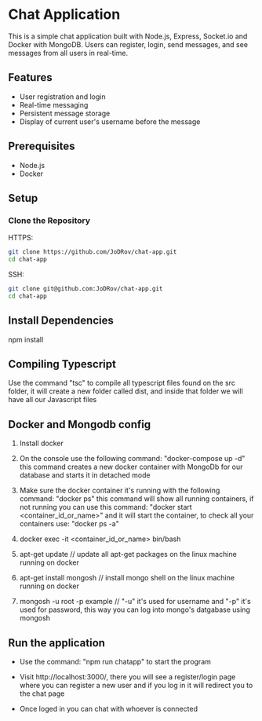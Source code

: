 # Chat Application

This is a simple chat application built with Node.js, Express, Socket.io and Docker with MongoDB. Users can register, login, send messages, and see messages from all users in real-time.

## Features

-   User registration and login
-   Real-time messaging
-   Persistent message storage
-   Display of current user's username before the message

## Prerequisites

-   Node.js
-   Docker

## Setup

### Clone the Repository

HTTPS:

```bash
git clone https://github.com/JoDRov/chat-app.git
cd chat-app
```

SSH:

```bash
git clone git@github.com:JoDRov/chat-app.git
cd chat-app
```

## Install Dependencies

npm install

## Compiling Typescript

Use the command "tsc" to compile all typescript files found on the src folder, it will create a new folder called dist, and inside that folder we will have all our Javascript files

## Docker and Mongodb config

1. Install docker

2. On the console use the following command: "docker-compose up -d" this command creates a new docker container with MongoDb for our database and starts it in detached mode

3. Make sure the docker container it's running with the following command: "docker ps" this command will show all running containers, if not running you can use this command: "docker start <container_id_or_name>" and it will start the container, to check all your containers use: "docker ps -a"

4. docker exec -it <container_id_or_name> bin/bash

5. apt-get update // update all apt-get packages on the linux machine running on docker

6. apt-get install mongosh // install mongo shell on the linux machine running on docker

7. mongosh -u root -p example // "-u" it's used for username and "-p" it's used for password, this way you can log into mongo's datgabase using mongosh

## Run the application

-   Use the command: "npm run chatapp" to start the program

-   Visit http://localhost:3000/, there you will see a register/login page where you can register a new user and if you log in it will redirect you to the chat page

-   Once loged in you can chat with whoever is connected
